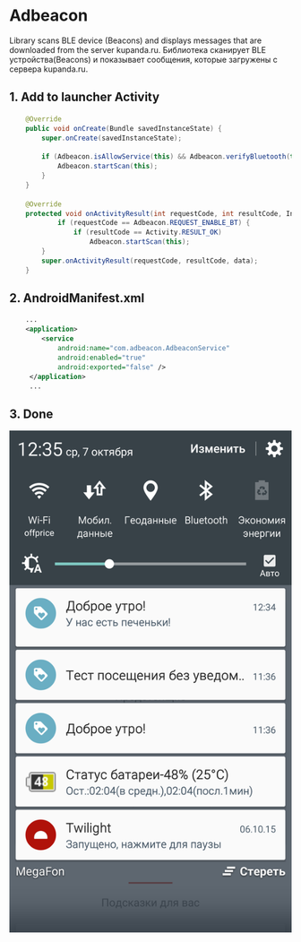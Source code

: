# Adbeacon
Library scans BLE device (Beacons) and displays messages that are downloaded from the server kupanda.ru.
Библиотека сканирует BLE устройства(Beacons) и показывает сообщения, которые загружены с сервера kupanda.ru.

## 1. Add to launcher Activity
```java
    @Override
    public void onCreate(Bundle savedInstanceState) {
        super.onCreate(savedInstanceState);

        if (Adbeacon.isAllowService(this) && Adbeacon.verifyBluetooth(this)) {
            Adbeacon.startScan(this);
        }
    }

    @Override
    protected void onActivityResult(int requestCode, int resultCode, Intent data) {
            if (requestCode == Adbeacon.REQUEST_ENABLE_BT) {
                if (resultCode == Activity.RESULT_OK) 
                    Adbeacon.startScan(this);
        }
        super.onActivityResult(requestCode, resultCode, data);
    }
```
## 2. AndroidManifest.xml
```xml
    ...
    <application>
        <service
            android:name="com.adbeacon.AdbeaconService"
            android:enabled="true"
            android:exported="false" />
     </application>
     ...
```
## 3. Done
![alt tag](https://github.com/ilyamikhdev/adbeacon/blob/master/screenshot_example.png?raw=true)

